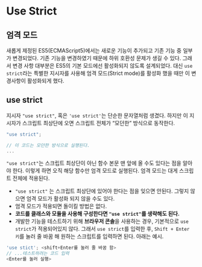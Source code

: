 # Use Strict



## 엄격 모드 

새롭게 제정된 ES5(ECMAScript5)에서는 새로운 기능이 추가되고 기존 기능 중 일부가 변경되었다.  기존 기능을 변경하였기 때문에 하위 호환성 문제가 생길 수 있다. 그래서 변경 사항 대부분은 ES5의 기본 모드에선 활성화되지 않도록 설계되었다. 대신 `use strict`라는 특별한 지시자를 사용해 엄격 모드(Strict mode)를 활성화 했을 때만 이 변경사항이 활성화되게 했다.





## use strict

지시자 `"use strict"`, 혹은 `'use strict'`는 단순한 문자열처럼 생겼다. 하지만 이 지시자가 스크립트 최상단에 오면 스크립트 전체가 “모던한” 방식으로 동작한다.

```javascript
"use strict";

// 이 코드는 모던한 방식으로 실행된다.
...
```

`"use strict"`는 스크립트 최상단이 아닌 함수 본문 맨 앞에 올 수도 있다는 점을 알아야 한다. 이렇게 하면 오직 해당 함수만 엄격 모드로 실행된다. 엄격 모드는 대게 스크립트 전체에 적용된다. 

- `"use strict"` 는 스크립트 최상단에 있어야 한다는 점을 잊으면 안된다. 그렇지 않으면 엄격 모드가 활성화 되지 않을 수도 있다.
- 엄격 모드가 적용되면 돌이킬 방법은 없다. 
- **코드를 클래스와 모듈을 사용해 구성한다면 `"use strict"`를 생략해도 된다.**
- 개발한 기능을 테스트하기 위해 **브라우저 콘솔**을 사용하는 경우, 기본적으로 `use strict`가 적용되어있지 않다. 그래서 `use strict`를 입력한 후, `Shift + Enter 키`를 눌러 줄 바꿈 해 원하는 스크립트를 입력하면 된다. 아래는 예시.

```javascript
'use stict'; <shift+Enter를 눌러 줄 바꿈 함>
// ...테스트하려는 코드 입력
<Enter를 눌러 실행>
```

